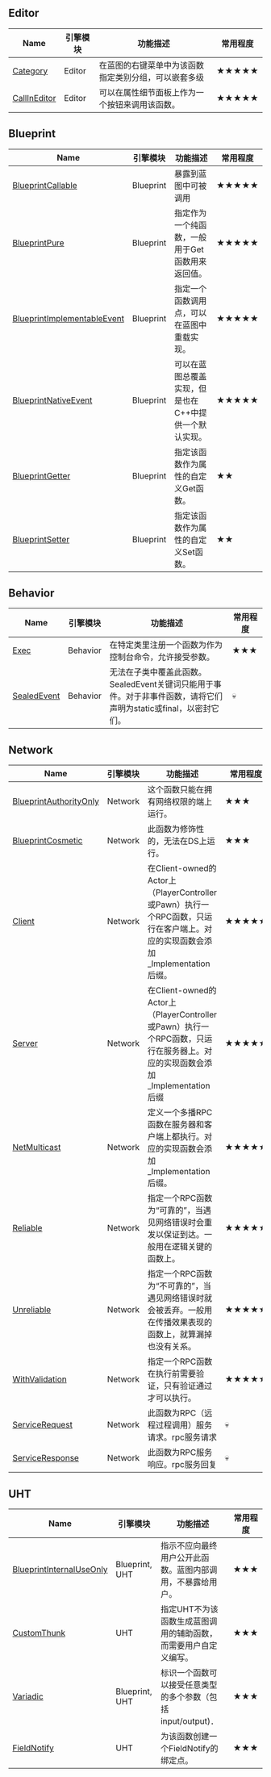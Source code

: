 ## Editor

| Name                                                         | 引擎模块 | 功能描述                                             | 常用程度 |
| ------------------------------------------------------------ | -------- | ---------------------------------------------------- | -------- |
| [Category](UFUNCTION/Category/Category.md)                   | Editor   | 在蓝图的右键菜单中为该函数指定类别分组，可以嵌套多级 | ★★★★★    |
| [CallInEditor](UFUNCTION/Blueprint/CallInEditor/CallInEditor.md) | Editor   | 可以在属性细节面板上作为一个按钮来调用该函数。       | ★★★★★    |


## Blueprint

| Name                                                         | 引擎模块  | 功能描述                                              | 常用程度 |
| ------------------------------------------------------------ | --------- | ----------------------------------------------------- | -------- |
| [BlueprintCallable](UFUNCTION/Blueprint/BlueprintCallable/BlueprintCallable.md) | Blueprint | 暴露到蓝图中可被调用                                  | ★★★★★    |
| [BlueprintPure](UFUNCTION/Blueprint/BlueprintPure/BlueprintPure.md) | Blueprint | 指定作为一个纯函数，一般用于Get函数用来返回值。       | ★★★★★    |
| [BlueprintImplementableEvent](UFUNCTION/Blueprint/BlueprintImplementableEvent/BlueprintImplementableEvent.md) | Blueprint | 指定一个函数调用点，可以在蓝图中重载实现。            | ★★★★★    |
| [BlueprintNativeEvent](UFUNCTION/Blueprint/BlueprintNativeEvent/BlueprintNativeEvent.md) | Blueprint | 可以在蓝图总覆盖实现，但是也在C++中提供一个默认实现。 | ★★★★★    |
| [BlueprintGetter](UFUNCTION/Blueprint/BlueprintGetter.md)    | Blueprint | 指定该函数作为属性的自定义Get函数。                   | ★★       |
| [BlueprintSetter](UFUNCTION/Blueprint/BlueprintSetter.md)    | Blueprint | 指定该函数作为属性的自定义Set函数。                   | ★★       |


## Behavior

| Name                                                         | 引擎模块 | 功能描述                                                     | 常用程度 |
| ------------------------------------------------------------ | -------- | ------------------------------------------------------------ | -------- |
| [Exec](UFUNCTION/Exec/Exec.md)                               | Behavior | 在特定类里注册一个函数为作为控制台命令，允许接受参数。       | ★★★      |
| [SealedEvent](UFUNCTION/Blueprint/SealedEvent/SealedEvent.md) | Behavior | 无法在子类中覆盖此函数。SealedEvent关键词只能用于事件。对于非事件函数，请将它们声明为static或final，以密封它们。 | 💀        |


## Network

| Name                                                         | 引擎模块 | 功能描述                                                     | 常用程度 |
| ------------------------------------------------------------ | -------- | ------------------------------------------------------------ | -------- |
| [BlueprintAuthorityOnly](UFUNCTION/Network/BlueprintAuthorityOnly/BlueprintAuthorityOnly.md) | Network  | 这个函数只能在拥有网络权限的端上运行。                       | ★★★      |
| [BlueprintCosmetic](UFUNCTION/Network/BlueprintCosmetic/BlueprintCosmetic.md) | Network  | 此函数为修饰性的，无法在DS上运行。                           | ★★★      |
| [Client](UFUNCTION/Network/Client/Client.md)                 | Network  | 在Client-owned的Actor上（PlayerController或Pawn）执行一个RPC函数，只运行在客户端上。对应的实现函数会添加_Implementation后缀。 | ★★★★★    |
| [Server](UFUNCTION/Network/Server/Server.md)                 | Network  | 在Client-owned的Actor上（PlayerController或Pawn）执行一个RPC函数，只运行在服务器上。对应的实现函数会添加_Implementation后缀 | ★★★★★    |
| [NetMulticast](UFUNCTION/Network/NetMulticast/NetMulticast.md) | Network  | 定义一个多播RPC函数在服务器和客户端上都执行。对应的实现函数会添加_Implementation后缀。 | ★★★★★    |
| [Reliable](UFUNCTION/Network/Reliable.md)                    | Network  | 指定一个RPC函数为“可靠的”，当遇见网络错误时会重发以保证到达。一般用在逻辑关键的函数上。 | ★★★★★    |
| [Unreliable](UFUNCTION/Network/Unreliable.md)                | Network  | 指定一个RPC函数为“不可靠的”，当遇见网络错误时就会被丢弃。一般用在传播效果表现的函数上，就算漏掉也没有关系。 | ★★★★★    |
| [WithValidation](UFUNCTION/Network/WithValidation.md)        | Network  | 指定一个RPC函数在执行前需要验证，只有验证通过才可以执行。    | ★★★★★    |
| [ServiceRequest](UFUNCTION/Network/ServiceRequest.md)        | Network  | 此函数为RPC（远程过程调用）服务请求。rpc服务请求             | 💀        |
| [ServiceResponse](UFUNCTION/Network/ServiceResponse.md)      | Network  | 此函数为RPC服务响应。rpc服务回复                             | 💀        |


## UHT

| Name                                                         | 引擎模块       | 功能描述                                                     | 常用程度 |
| ------------------------------------------------------------ | -------------- | ------------------------------------------------------------ | -------- |
| [BlueprintInternalUseOnly](UFUNCTION/UHT/BlueprintInternalUseOnly/BlueprintInternalUseOnly.md) | Blueprint, UHT | 指示不应向最终用户公开此函数。蓝图内部调用，不暴露给用户。   | ★★★      |
| [CustomThunk](UFUNCTION/UHT/CustomThunk/CustomThunk.md)      | UHT            | 指定UHT不为该函数生成蓝图调用的辅助函数，而需要用户自定义编写。 | ★★★      |
| [Variadic](UFUNCTION/UHT/Variadic/Variadic.md)               | Blueprint, UHT | 标识一个函数可以接受任意类型的多个参数（包括input/output)．  | ★★★      |
| [FieldNotify](UFUNCTION/UHT/FieldNotify/FieldNotify.md)      | UHT            | 为该函数创建一个FieldNotify的绑定点。                        | ★★★      |
